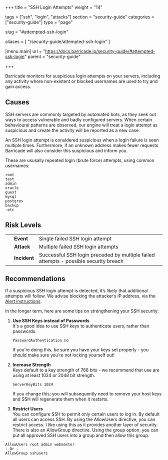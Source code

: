 +++
title = "SSH Login Attempts"
weight = "14"

tags = ["ssh", "login", "attacks"]
section = "security-guide"
categories = ["security-guide"]
type = "page"

slug = "#attempted-ssh-login"

aliases = [
    "/security-guide/attempted-ssh-login"
]

[menu.main]
    url = "https://docs.barricade.io/security-guide/#attempted-ssh-login"
    parent = "security-guide"

+++

Barricade monitors for suspicious login attempts on your servers, including any activity where non-existent or blocked usernames are used to try and gain access.

## Causes

SSH servers are commonly targeted by automated bots, as they seek out ways to access vulnerable and badly configured servers. When certain behavioural patterns are observed, our engine will treat a login attempt as suspicious and create the activity will be reported as a new case.

An SSH login attempt is considered suspicious when a login failure is seen multiple times. Furthermore, if an unknown address makes fewer requests Barricade will also consider this suspicious and inform you.

These are ususally repeated login (brute force) attempts, using common usernames:

```
root
test
admin
oracle
guest
mysql
postgres
backup
-etc
```

## Risk Levels

<table class="risk">
<tbody>
<tr>
<td><em> </em></td>
<td><strong>Event</strong></td>
<td>Single failed SSH login attempt</td>
</tr>
<tr>
<td><em> </em></td>
<td><strong>Attack</strong></td>
<td>Multiple failed SSH login attempts</td>
</tr>
<tr>
<td><em> </em></td>
<td><strong>Incident</strong></td>
<td>Successful SSH login preceded by multiple failed attempts - possible security breach</td>
</tr>
</tbody>
</table>


## Recommendations

If a suspicious SSH login attempt is detected, it’s likely that additional attempts will follow. We advise blocking the attacker’s IP address, via the [Alert instructions](https://app.barricade.io/dashboard/alerts).

In the longer term, here are some tips on strengthening your SSH security:  

1.  **Use SSH Keys instead of Passwords**  
    It's a good idea to use SSH keys to authenticate users, rather than passwords.  

    `PasswordAuthentication no`

    If you're doing this, be sure you have your keys set properly - you should make sure you're not locking yourself out!  

2.  **Increase Strength**  
    Keys default to a key strength of 768 bits - we recommend that use are using at least 1024 or 2048 bit strength.  

    `ServerKeyBits 1024`

    If you change this; you will subsequently need to remove your host keys and SSH will regenerate them when it restarts.  

3.  **Restrict Users**  
    You can configure SSH to permit only certain users to log in. By default all users can access SSH. By using the AllowUsers directive, you can restrict access. I like using this as it provides another layer of security. There is also an AllowGroup directive. Using the group option, you can put all approved SSH users into a group and then allow this group.  

```
AllowUsers root admin webmaster
- Or -
AllowGroup sshusers
```